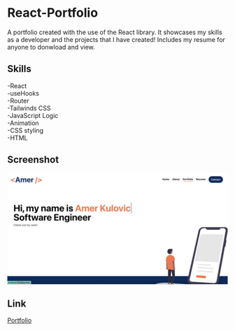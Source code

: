# React-Portfolio
A portfolio created with the use of the React library. It showcases my skills as a developer and the projects that I have created! Includes my resume for anyone to donwload and view.

## Skills

-React\
-useHooks\
-Router\
-Tailwinds CSS\
-JavaScript Logic\
-Animation\
-CSS styling\
-HTML

## Screenshot

![Portfolio Screenshot](screenshot.png "Portfolio")

## Link

[Portfolio](https://amerkulovic.github.io/React-Portfolio/)